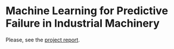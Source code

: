 # Machine Learning for Predictive Failure in Industrial Machinery
Please, see the [project report](.Report.pdf).
